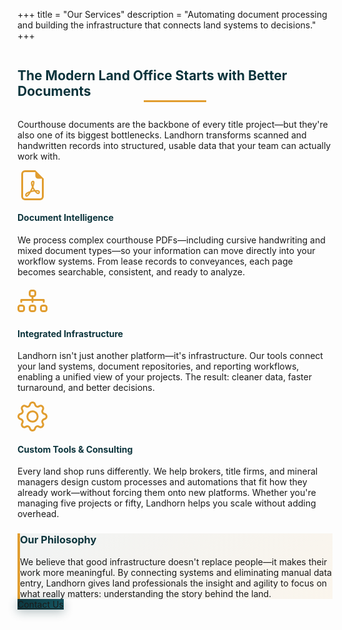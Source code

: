 +++
title = "Our Services"
description = "Automating document processing and building the infrastructure that connects land systems to decisions."
+++

<div class="mb-5 text-center" style="max-width: 900px; margin: auto;">
<h2 class="display-5 fw-bold mb-4" style="color: #0C343C; position: relative; display: inline-block;">
  The Modern Land Office Starts with Better Documents
  <span style="position: absolute; bottom: -5px; left: 50%; transform: translateX(-50%); width: 100px; height: 3px; background: #E19D2F;"></span>
</h2>
<p class="lead mb-5">
Courthouse documents are the backbone of every title project—but they're also one of its biggest bottlenecks. Landhorn transforms scanned and handwritten records into structured, usable data that your team can actually work with.
</p>
</div>

<div class="row g-4 mb-5">
  <div class="col-lg-4">
    <div class="card h-100 border-0 shadow-sm">
      <div class="card-body p-4 text-center">
        <div class="mb-3" style="color: #E19D2F;">
          <svg xmlns="http://www.w3.org/2000/svg" width="48" height="48" fill="currentColor" viewBox="0 0 16 16">
            <path d="M14 4.5V14a2 2 0 0 1-2 2H4a2 2 0 0 1-2-2V2a2 2 0 0 1 2-2h5.5zm-3 0A1.5 1.5 0 0 1 9.5 3V1H4a1 1 0 0 0-1 1v12a1 1 0 0 0 1 1h8a1 1 0 0 0 1-1V4.5z"/>
            <path d="M4.603 14.087a.8.8 0 0 1-.438-.42c-.195-.388-.13-.776.08-1.102.198-.307.526-.568.897-.787a7.7 7.7 0 0 1 1.482-.645 20 20 0 0 0 1.062-2.227 7.3 7.3 0 0 1-.43-1.295c-.086-.4-.119-.796-.046-1.136.075-.354.274-.672.65-.823.192-.077.4-.12.602-.077a.7.7 0 0 1 .477.365c.088.164.12.356.127.538.007.188-.012.396-.047.614-.084.51-.27 1.134-.52 1.794a11 11 0 0 0 .98 1.686 5.8 5.8 0 0 1 1.334.05c.364.066.734.195.96.465.12.144.193.32.2.518.007.192-.047.382-.138.563a1.04 1.04 0 0 1-.354.416.86.86 0 0 1-.51.138c-.331-.014-.654-.196-.933-.417a5.7 5.7 0 0 1-.911-.95 11.7 11.7 0 0 0-1.997.406 11.3 11.3 0 0 1-1.021 1.51c-.29.35-.608.655-.926.787a.8.8 0 0 1-.58.029m1.379-1.901q-.25.115-.459.238c-.328.194-.541.383-.647.547-.094.145-.096.25-.04.361q.016.032.026.044l.035-.012c.137-.056.355-.235.635-.572a8 8 0 0 0 .45-.606m1.64-1.33a13 13 0 0 1 1.01-.193 12 12 0 0 1-.51-.858 21 21 0 0 1-.5 1.05zm2.446.45q.226.245.435.41c.24.19.407.253.498.256a.1.1 0 0 0 .07-.015.3.3 0 0 0 .094-.125.44.44 0 0 0 .059-.2.1.1 0 0 0-.026-.063c-.052-.062-.2-.152-.518-.209a4 4 0 0 0-.612-.053zM8.078 7.8a7 7 0 0 0 .2-.828q.046-.282.038-.465a.6.6 0 0 0-.032-.198.5.5 0 0 0-.145.04c-.087.035-.158.106-.196.283-.04.192-.03.469.046.822q.036.167.09.346z"/>
          </svg>
        </div>
        <h4 class="fw-bold mb-3" style="color: #0C343C;">Document Intelligence</h4>
        <p class="text-muted">We process complex courthouse PDFs—including cursive handwriting and mixed document types—so your information can move directly into your workflow systems. From lease records to conveyances, each page becomes searchable, consistent, and ready to analyze.</p>
      </div>
    </div>
  </div>
  <div class="col-lg-4">
    <div class="card h-100 border-0 shadow-sm">
      <div class="card-body p-4 text-center">
        <div class="mb-3" style="color: #E19D2F;">
          <svg xmlns="http://www.w3.org/2000/svg" width="48" height="48" fill="currentColor" viewBox="0 0 16 16">
            <path fill-rule="evenodd" d="M6 3.5A1.5 1.5 0 0 1 7.5 2h1A1.5 1.5 0 0 1 10 3.5v1A1.5 1.5 0 0 1 8.5 6v1H14a.5.5 0 0 1 .5.5v1a.5.5 0 0 1-1 0V8h-5v.5a.5.5 0 0 1-1 0V8h-5v.5a.5.5 0 0 1-1 0v-1A.5.5 0 0 1 2 7h5.5V6A1.5 1.5 0 0 1 6 4.5zM8.5 5a.5.5 0 0 0 .5-.5v-1a.5.5 0 0 0-.5-.5h-1a.5.5 0 0 0-.5.5v1a.5.5 0 0 0 .5.5zM0 11.5A1.5 1.5 0 0 1 1.5 10h1A1.5 1.5 0 0 1 4 11.5v1A1.5 1.5 0 0 1 2.5 14h-1A1.5 1.5 0 0 1 0 12.5zm1.5-.5a.5.5 0 0 0-.5.5v1a.5.5 0 0 0 .5.5h1a.5.5 0 0 0 .5-.5v-1a.5.5 0 0 0-.5-.5zm4.5.5A1.5 1.5 0 0 1 7.5 10h1a1.5 1.5 0 0 1 1.5 1.5v1A1.5 1.5 0 0 1 8.5 14h-1A1.5 1.5 0 0 1 6 12.5zm1.5-.5a.5.5 0 0 0-.5.5v1a.5.5 0 0 0 .5.5h1a.5.5 0 0 0 .5-.5v-1a.5.5 0 0 0-.5-.5zm4.5.5a1.5 1.5 0 0 1 1.5-1.5h1a1.5 1.5 0 0 1 1.5 1.5v1a1.5 1.5 0 0 1-1.5 1.5h-1a1.5 1.5 0 0 1-1.5-1.5zm1.5-.5a.5.5 0 0 0-.5.5v1a.5.5 0 0 0 .5.5h1a.5.5 0 0 0 .5-.5v-1a.5.5 0 0 0-.5-.5z"/>
          </svg>
        </div>
        <h4 class="fw-bold mb-3" style="color: #0C343C;">Integrated Infrastructure</h4>
        <p class="text-muted">Landhorn isn't just another platform—it's infrastructure. Our tools connect your land systems, document repositories, and reporting workflows, enabling a unified view of your projects. The result: cleaner data, faster turnaround, and better decisions.</p>
      </div>
    </div>
  </div>
  <div class="col-lg-4">
    <div class="card h-100 border-0 shadow-sm">
      <div class="card-body p-4 text-center">
        <div class="mb-3" style="color: #E19D2F;">
          <svg xmlns="http://www.w3.org/2000/svg" width="48" height="48" fill="currentColor" viewBox="0 0 16 16">
            <path d="M8 4.754a3.246 3.246 0 1 0 0 6.492 3.246 3.246 0 0 0 0-6.492M5.754 8a2.246 2.246 0 1 1 4.492 0 2.246 2.246 0 0 1-4.492 0"/>
            <path d="M9.796 1.343c-.527-1.79-3.065-1.79-3.592 0l-.094.319a.873.873 0 0 1-1.255.52l-.292-.16c-1.64-.892-3.433.902-2.54 2.541l.159.292a.873.873 0 0 1-.52 1.255l-.319.094c-1.79.527-1.79 3.065 0 3.592l.319.094a.873.873 0 0 1 .52 1.255l-.16.292c-.892 1.64.901 3.434 2.541 2.54l.292-.159a.873.873 0 0 1 1.255.52l.094.319c.527 1.79 3.065 1.79 3.592 0l.094-.319a.873.873 0 0 1 1.255-.52l.292.16c1.64.893 3.434-.902 2.54-2.541l-.159-.292a.873.873 0 0 1 .52-1.255l.319-.094c1.79-.527 1.79-3.065 0-3.592l-.319-.094a.873.873 0 0 1-.52-1.255l.16-.292c.893-1.64-.902-3.433-2.541-2.54l-.292.159a.873.873 0 0 1-1.255-.52zm-2.633.283c.246-.835 1.428-.835 1.674 0l.094.319a1.873 1.873 0 0 0 2.693 1.115l.291-.16c.764-.415 1.6.42 1.184 1.185l-.159.292a1.873 1.873 0 0 0 1.116 2.692l.318.094c.835.246.835 1.428 0 1.674l-.319.094a1.873 1.873 0 0 0-1.115 2.693l.16.291c.415.764-.42 1.6-1.185 1.184l-.291-.159a1.873 1.873 0 0 0-2.693 1.116l-.094.318c-.246.835-1.428.835-1.674 0l-.094-.319a1.873 1.873 0 0 0-2.692-1.115l-.292.16c-.764.415-1.6-.42-1.184-1.185l.159-.291A1.873 1.873 0 0 0 1.945 8.93l-.319-.094c-.835-.246-.835-1.428 0-1.674l.319-.094A1.873 1.873 0 0 0 3.06 4.377l-.16-.292c-.415-.764.42-1.6 1.185-1.184l.292.159a1.873 1.873 0 0 0 2.692-1.115z"/>
          </svg>
        </div>
        <h4 class="fw-bold mb-3" style="color: #0C343C;">Custom Tools & Consulting</h4>
        <p class="text-muted">Every land shop runs differently. We help brokers, title firms, and mineral managers design custom processes and automations that fit how they already work—without forcing them onto new platforms. Whether you're managing five projects or fifty, Landhorn helps you scale without adding overhead.</p>
      </div>
    </div>
  </div>
</div>

<div class="card border-0 shadow-sm mb-5" style="background: linear-gradient(135deg, rgba(12,52,60,0.05) 0%, rgba(225,157,47,0.08) 100%); border-left: 4px solid #E19D2F;">
  <div class="card-body p-5 text-center">
    <h3 class="fw-bold mb-4" style="color: #0C343C;">Our Philosophy</h3>
    <p class="lead mb-0" style="max-width: 800px; margin: auto;">
We believe that good infrastructure doesn't replace people—it makes their work more meaningful. By connecting systems and eliminating manual data entry, Landhorn gives land professionals the insight and agility to focus on what really matters: understanding the story behind the land.
    </p>
  </div>
</div>

<div class="text-center my-5">
  <a href="/contact/" class="btn btn-primary btn-lg px-5 py-3" style="background: linear-gradient(135deg, #0C343C 0%, #165965 100%); border: none; box-shadow: 0 4px 15px rgba(12,52,60,0.3);">
    Contact Us
  </a>
</div>
